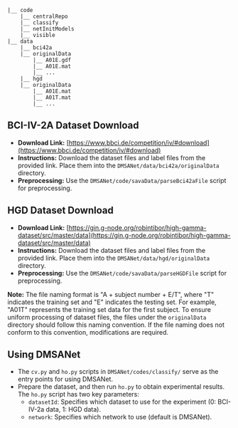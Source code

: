 ```
|__ code
    |__ centralRepo
    |__ classify
    |__ netInitModels
    |__ visible
|__ data
    |__ bci42a
    |__ originalData
        |__ A01E.gdf
        |__ A01E.mat
        |__ ...
    |__ hgd
    |__ originalData
        |__ A01E.mat
        |__ A01T.mat
        |__ ...
```

## BCI-IV-2A Dataset Download
- **Download Link:** [https://www.bbci.de/competition/iv/#download](https://www.bbci.de/competition/iv/#download)
- **Instructions:** Download the dataset files and label files from the provided link. Place them into the `DMSANet/data/bci42a/originalData` directory.
- **Preprocessing:** Use the `DMSANet/code/savaData/parseBci42aFile` script for preprocessing.

## HGD Dataset Download
- **Download Link:** [https://gin.g-node.org/robintibor/high-gamma-dataset/src/master/data](https://gin.g-node.org/robintibor/high-gamma-dataset/src/master/data)
- **Instructions:** Download the dataset files and label files from the provided link. Place them into the `DMSANet/data/hgd/originalData` directory.
- **Preprocessing:** Use the `DMSANet/code/savaData/parseHGDFile` script for preprocessing.

**Note:** The file naming format is "A + subject number + E/T", where "T" indicates the training set and "E" indicates the testing set. For example, "A01T" represents the training set data for the first subject. To ensure uniform processing of dataset files, the files under the `originalData` directory should follow this naming convention. If the file naming does not conform to this convention, modifications are required.

## Using DMSANet
- The `cv.py` and `ho.py` scripts in `DMSANet/codes/classify/` serve as the entry points for using DMSANet.
- Prepare the dataset, and then run `ho.py` to obtain experimental results. The `ho.py` script has two key parameters:
    - `datasetId`: Specifies which dataset to use for the experiment (0: BCI-IV-2a data, 1: HGD data).
    - `network`: Specifies which network to use (default is DMSANet).
